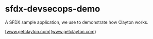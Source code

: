 # sfdx-devsecops-demo
A SFDX sample application, we use to demonstrate how Clayton works.

[www.getclayton.com](www.getclayton.com)
